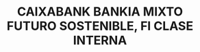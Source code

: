 ---
layout: fund
title: CAIXABANK BANKIA MIXTO FUTURO SOSTENIBLE, FI CLASE INTERNA
isin: ES0114769039
---
